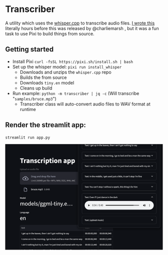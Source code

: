 # Transcriber

A utility which uses the [whisper.cpp](https://github.com/ggerganov/whisper.cpp) to transcribe audio files. [I wrote this](https://github.com/charliermarsh/whisper.cpp-cli) literally hours before this was released by @charliemarsh , but it was a fun task to use Pixi to build things from source.

## Getting started

- Install Pixi `curl -fsSL https://pixi.sh/install.sh | bash`
- Set up the whisper model: `pixi run install_whisper` 
  - Downloads and unzips the `whisper.cpp` repo
  - Builds the from source
  - Downloads `tiny.en` model
  - Cleans up build
- Run example: `python -m transcriber | jq -c`  (Will transcribe "`samples/bruce.mp3`")
  - Transcriber class will auto-convert audio files to WAV format at runtime

## Render the streamlit app:

`streamlit run app.py`

![streamlit_app](media/image.png)